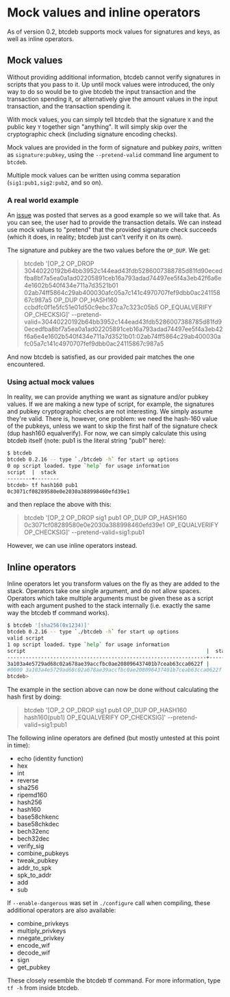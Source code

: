 # Mock values and inline operators

As of version 0.2, btcdeb supports mock values for signatures and keys, as well as inline operators.

## Mock values

Without providing additional information, btcdeb cannot verify signatures in scripts that you pass to it. Up until mock values were introduced, the only way to do so would be to give btcdeb the input transaction and the transaction spending it, or alternatively give the amount values in the input transaction, and the transaction spending it.

With mock values, you can simply tell btcdeb that the signature `X` and the public key `Y` together sign "anything". It will simply skip over the cryptographic check (including signature encoding checks).

Mock values are provided in the form of signature and pubkey *pairs*, written as `signature:pubkey`, using the `--pretend-valid` command line argument to `btcdeb`.

Multiple mock values can be written using comma separation (`sig1:pub1,sig2:pub2`, and so on).

### A real world example

An [issue](https://github.com/kallewoof/btcdeb/issues/30) was posted that serves as a good example so we will take that. As you can see, the user had to provide the transaction details. We can instead use mock values to "pretend" that the provided signature check succeeds (which it does, in reality; btcdeb just can't verify it on its own).

The signature and pubkey are the two values before the `OP_DUP`. We get:

> btcdeb '[OP_2 OP_DROP 30440220192b64bb3952c144ead43fdb5286007388785d81fd90ecedfba8bf7a5ea0a1ad02205891ceb16a793adad74497ee5f4a3eb42f6a6e4e1602b540f434e711a7d3521b01 02ab74ff5864c29ab400030afc05a7c141c4970707fef9dbb0ac24115867c987a5 OP_DUP OP_HASH160 ccbdfc0f1e5fc51e01d50c9ebc37ca7c323c05b5 OP_EQUALVERIFY OP_CHECKSIG]' --pretend-valid=30440220192b64bb3952c144ead43fdb5286007388785d81fd90ecedfba8bf7a5ea0a1ad02205891ceb16a793adad74497ee5f4a3eb42f6a6e4e1602b540f434e711a7d3521b01:02ab74ff5864c29ab400030afc05a7c141c4970707fef9dbb0ac24115867c987a5

And now btcdeb is satisfied, as our provided pair matches the one encountered.

### Using actual mock values

In reality, we can provide anything we want as signature and/or pubkey values. If we are making a new type of script, for example, the signatures and pubkey cryptographic checks are not interesting. We simply assume they're valid. There is, however, one problem: we need the hash-160 value of the pubkeys, unless we want to skip the first half of the signature check (dup hash160 equalverify). For now, we can simply calculate this using btcdeb itself (note: pub1 is the literal string "pub1" here):

```bash
$ btcdeb
btcdeb 0.2.16 -- type `./btcdeb -h` for start up options
0 op script loaded. type `help` for usage information
script  |  stack
--------+--------
btcdeb> tf hash160 pub1
0c3071cf08289580e0e2030a388998460efd39e1
```

and then replace the above with this:

> btcdeb '[OP_2 OP_DROP sig1 pub1 OP_DUP OP_HASH160 0c3071cf08289580e0e2030a388998460efd39e1 OP_EQUALVERIFY OP_CHECKSIG]' --pretend-valid=sig1:pub1

However, we can use inline operators instead.

## Inline operators

Inline operators let you transform values on the fly as they are added to the stack. Operators take one single argument, and do not allow spaces. Operators which take multiple arguments must be given these as a script with each argument pushed to the stack internally (i.e. exactly the same way the btcdeb tf command works).

```bash
$ btcdeb '[sha256(0x1234)]'
btcdeb 0.2.16 -- type `./btcdeb -h` for start up options
valid script
1 op script loaded. type `help` for usage information
script                                                           |  stack
-----------------------------------------------------------------+--------
3a103a4e5729ad68c02a678ae39accfbc0ae208096437401b7ceab63cca0622f |
#0000 3a103a4e5729ad68c02a678ae39accfbc0ae208096437401b7ceab63cca0622f
btcdeb>
```

The example in the section above can now be done without calculating the hash first by doing:

> btcdeb '[OP_2 OP_DROP sig1 pub1 OP_DUP OP_HASH160 hash160(pub1) OP_EQUALVERIFY OP_CHECKSIG]' --pretend-valid=sig1:pub1

The following inline operators are defined (but mostly untested at this point in time):

* echo (identity function)
* hex
* int
* reverse
* sha256
* ripemd160
* hash256
* hash160
* base58chkenc
* base58chkdec
* bech32enc
* bech32dec
* verify_sig 
* combine_pubkeys
* tweak_pubkey
* addr_to_spk
* spk_to_addr
* add
* sub

If `--enable-dangerous` was set in `./configure` call when compiling, these additional operators are also available:

* combine_privkeys
* multiply_privkeys
* nnegate_privkey
* encode_wif
* decode_wif
* sign
* get_pubkey

These closely resemble the btcdeb tf command. For more information, type `tf -h` from inside btcdeb.
